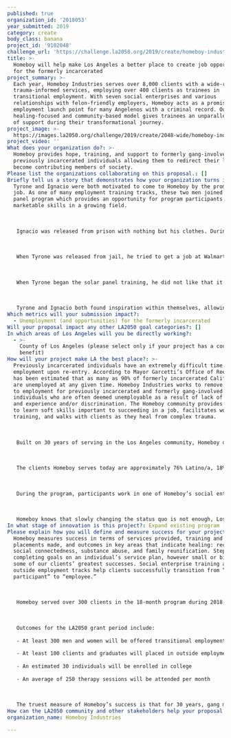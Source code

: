 ```yaml
---
published: true
organization_id: '2018053'
year_submitted: 2019
category: create
body_class: banana
project_id: '9102048'
challenge_url: 'https://challenge.la2050.org/2019/create/homeboy-industries/'
title: >-
  Homeboy will help make Los Angeles a better place to create job opportunities
  for the formerly incarcerated
project_summary: >-
  Each year, Homeboy Industries serves over 8,000 clients with a wide-range of
  trauma-informed services, employing over 400 clients as trainees in
  transitional employment. With seven social enterprises and various
  relationships with felon-friendly employers, Homeboy acts as a promising
  employment launch point for many Angelenos with a criminal record. Our unique
  healing-focused and community-based model gives trainees an unparalleled level
  of support during their transformational journey.
project_image: >-
  https://images.la2050.org/challenge/2019/create/2048-wide/homeboy-industries.jpg
project_video: ''
What does your organization do?: >-
  Homeboy provides hope, training, and support to formerly gang-involved and
  previously incarcerated individuals allowing them to redirect their lives and
  become contributing members of society.
Please list the organizations collaborating on this proposal.: []
Briefly tell us a story that demonstrates how your organization turns inspiration into impact.: >-
  Tyrone and Ignacio were both motivated to come to Homeboy by the promise of a
  job. As one of many employment training tracks, these two men joined the solar
  panel program which provides an opportunity for program participants to gain
  marketable skills in a growing field. 
   
   
   
   Ignacio was released from prison with nothing but his clothes. During his first week at Homeboy, Ignacio’s case manager helped him get his birth certificate, ID and social security card. From here, Ignacio was so motivated to find employment that he joined a work cohort only a few months into his time at Homeboy. He says Homeboy helped him realize, “my record doesn’t have to keep me back.” He shares that he now has “better life perspective and help for his future.” Ignacio now has promising job opportunities in the field of solar panel installation. 
   
   
   
   When Tyrone was released from jail, he tried to get a job at Walmart. While he got an initial job offer, he did not pass the background check. When this happened, he knew it was time to see how Homeboy could help. Tyrone shares, “[Homeboy] helped me find a space to reflect on why I kept going back to jail. I usually follow down an easy path and this leads me to trouble.” Unless he changed his decisions, he knew his path would lead to jail again. 
   
   
   
   When Tyrone began the solar panel training, he did not like that it felt like school but he soon realized he enjoyed the work. Tyrone hopes to study psychology because he often finds himself counseling his friends and family. Still, he’s discouraged to know that even if he gets a degree, his criminal record will limit his job options in the field. Tyrone now knows that he can come to Homeboy for free tutoring and eventually hopes to reduce his felony to a misdemeanor with help from our legal department. Tyrone no longer wants to take the easy road, but the road he knows will help him achieve his goals.
   
   
   
   Tyrone and Ignacio both found inspiration within themselves, allowing them to positively impact their own lives and futures. In addition, their stories serve as inspiration for others with criminal records and for those in Los Angeles who stand with the previously incarcerated and their right to a second chance
Which metrics will your submission impact?:
  - Unemployment (and opportunities) for the formerly incarcerated
Will your proposal impact any other LA2050 goal categories?: []
In which areas of Los Angeles will you be directly working?:
  - >-
    County of Los Angeles (please select only if your project has a countywide
    benefit)
How will your project make LA the best place?: >-
  Previously incarcerated individuals have an extremely difficult time finding
  employment upon re-entry. According to Mayor Garcetti’s Office of Reentry, it
  has been estimated that as many as 90% of formerly incarcerated Californians
  are unemployed at any given time. Homeboy Industries works to remove barriers
  to employment for previously incarcerated and formerly gang-involved
  individuals who are often deemed unemployable as a result of lack of skills
  and experience and/or discrimination. The Homeboy community provides a space
  to learn soft skills important to succeeding in a job, facilitates workforce
  training, and walks with clients as they heal from complex trauma.
   
   
   
   Built on 30 years of serving in the Los Angeles community, Homeboy offers an ongoing comprehensive 18-month re-entry program wherein participants are given paid employment and training in a supportive environment that is understanding of their unique needs (court dates, check-ins with parole officers, etc). As soon a client enters Homeboy’s program, they are assigned a Case Manager and Navigator tasked with walking with them through the program. Each participant creates an individual service plan with their Case Manager that acts as a road map toward their personal and professional goals. After 60 days in the program, all participants begin attending a Work Readiness class that teaches customer service, work behavior, and more. Homeboy provides on-the-job training and skill acquisition, while also focusing on the small things such as belonging to a workplace community or clocking into work. 
   
   
   
   The clients Homeboy serves today are approximately 76% Latino/a, 18% African-American, and 6% other ethnicities; 72% percent are men and 28% are women. All are low-income and have a history of gang involvement and/or incarceration. Less than half of those who come to Homeboy have a GED or high school diploma. 
   
   
   
   During the program, participants work in one of Homeboy’s social enterprises (including Homegirl Café & Catering and Homeboy Electronics Recycling) or headquarters to gain on-the-job experience. Homeboy’s social enterprises provide some opportunities for permanent job placement and increasing numbers of local employers have become felon-friendly, still there remains a need for many more jobs in the Los Angeles community that will consider a candidate with a criminal record. 
   
   
   
   Homeboy knows that slowly changing the status quo is not enough, Los Angeles needs to create more permanent jobs for the formerly incarcerated. With support from LA2050, Homeboy will continue to remove barriers to employment, create job opportunities, and partner with local employers to create opportunities for success for even more Angelenos.
In what stage of innovation is this project?: Expand existing program (expanding and continuing ongoing successful projects)
Please explain how you will define and measure success for your project.: >-
  Homeboy measures success in terms of services provided, training and job
  placements made, and outcomes in key areas that indicate healing: recidivism,
  social connectedness, substance abuse, and family reunification. Steps toward
  completing goals on an individual’s service plan, however small or big, are
  some of our clients’ greatest successes. Social enterprise training and other
  outside employment tracks help clients successfully transition from “program
  participant” to “employee.”
   
   
   
   Homeboy served over 300 clients in the 18-month program during 2018, and nearly 8,000 additional clients through free a la carte services such as classes and substance abuse support. Toward sustainable employment, Homeboy’s program helps clients gain as many industry-recognized trainings and certifications as possible such as forklift, food safety and welding. Last year, Homeboy helped over 100 clients find employment and continues to build new career pathways in fields including construction, social services, and manufacturing.
   
   
   
   Outcomes for the LA2050 grant period include:
   
   - At least 300 men and women will be offered transitional employment and training through Homeboy’s 18-month re-entry program
   
   - At least 100 clients and graduates will placed in outside employment
   
   - An estimated 30 individuals will be enrolled in college 
   
   - An average of 250 therapy sessions will be attended per month 
   
   
   
   The truest measure of Homeboy’s success is that for 30 years, gang members keep showing up every day looking for help to get out of the gang lifestyle. Our impact is evident in each life transformed and in the growing Homeboy movement.
How can the LA2050 community and other stakeholders help your proposal succeed?: []
organization_name: Homeboy Industries

---
```

